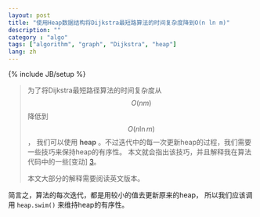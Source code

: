 ```yaml
---
layout: post
title: "使用Heap数据结构将Dijkstra最短路算法的时间复杂度降到O(n ln m)"
description: ""
category : "algo"
tags: ["algorithm", "graph", "Dijkstra", "heap"]
lang: zh
---
```

{% include JB/setup %}

> 为了将Dijkstra最短路径算法的时间复杂度从 $$O(nm)$$ 降低到 $$O(n \ln m)$$ ，
> 我们可以使用 __heap__ 。不过迭代中的每一次更新heap的过程，我们需要一些技巧来保持heap的有序性。
> 本文就会指出该技巧，并且解释我在算法代码中的一些[变动] [3]。
>
> 本文大部分的解释需要阅读英文版本。

<!--more-->

<a name="pi">
</a>

<div class="post-content lang zh-cn">

简言之，算法的每次迭代，都是用较小的值去更新原来的heap，
所以我们应该调用 <code>heap.swim()</code> 来维持heap的有序性。

</div>

<br />

[1]: http://en.wikipedia.org/wiki/Heap_(data_structure)#Applications	"Wikipedia"
[2]: https://www.coursera.org/course/algo 								"Algorithms: Design and Analysis, Part 1"
[3]: https://goo.gl/NssHNy                                              "Diff of Algo.js"
